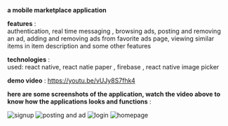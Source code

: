 **a mobile marketplace application**

**features** : <br/>authentication, real time messaging , browsing ads, posting and removing an ad, adding and removing ads from favorite ads page, viewing similar items in item description and some other features 

**technologies** : <br/>used: react native, react natie paper , firebase , react native image picker

**demo video** : https://youtu.be/vUJy8S7fhk4<br/>

**here are some screenshots of the application, watch the video above to know how the applications looks and functions** :<br/>



![signup](https://github.com/aftabsaeedi2015/buy-and-sell/assets/98703410/c67ed19c-4395-4c1d-b095-48408944e318)
![posting and ad](https://github.com/aftabsaeedi2015/buy-and-sell/assets/98703410/30b1ac07-faa6-46e1-88c7-474290a3b07b)
![login](https://github.com/aftabsaeedi2015/buy-and-sell/assets/98703410/440fb9f6-8e3a-4f50-8118-068f5f26c4a3)
![homepage](https://github.com/aftabsaeedi2015/buy-and-sell/assets/98703410/8f6f68df-0c9b-4448-b676-9cb873fa6c28)
